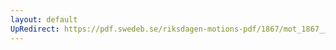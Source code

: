 ```yaml
---
layout: default
UpRedirect: https://pdf.swedeb.se/riksdagen-motions-pdf/1867/mot_1867__ak__00183/mot_1867__ak__00183_002.pdf
---
```

